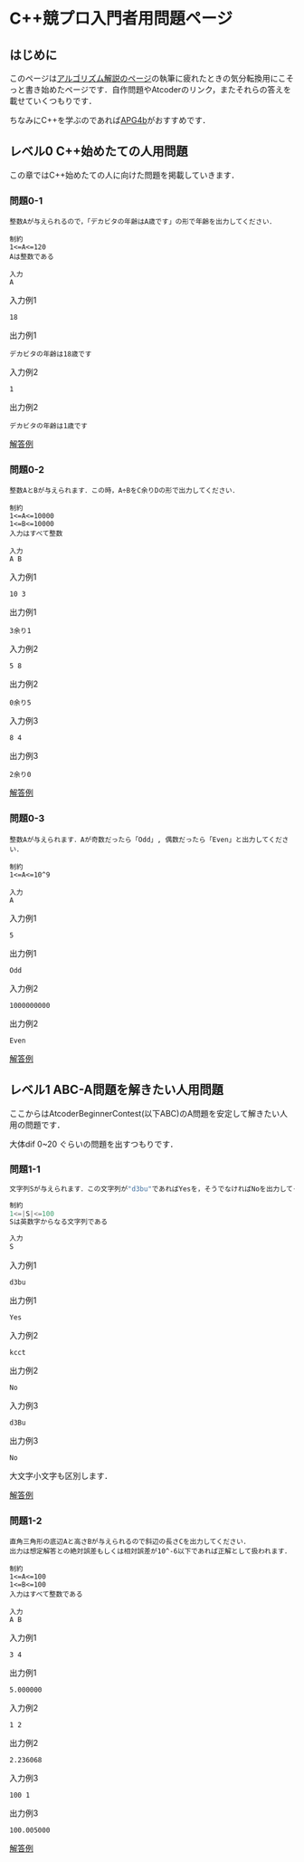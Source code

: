 # C++競プロ入門者用問題ページ

## はじめに

このページは[アルゴリズム解説のページ](https://20s.d3bu.net/algorithm/)の執筆に疲れたときの気分転換用にこそっと書き始めたページです．自作問題やAtcoderのリンク，またそれらの答えを載せていくつもりです．

ちなみにC++を学ぶのであれば[APG4b](https://atcoder.jp/contests/APG4b)がおすすめです．

## レベル0 C++始めたての人用問題

この章ではC++始めたての人に向けた問題を掲載していきます．

### 問題0-1

```
整数Aが与えられるので，「デカビタの年齢はA歳です」の形で年齢を出力してください．

制約
1<=A<=120
Aは整数である

入力
A
```

入力例1

```
18
```

出力例1

```
デカビタの年齢は18歳です
```

入力例2

```
1
```

出力例2

```
デカビタの年齢は1歳です
```

[解答例](anser/index.md#問題1)

### 問題0-2

```
整数AとBが与えられます．この時，A÷BをC余りDの形で出力してください．

制約
1<=A<=10000
1<=B<=10000
入力はすべて整数

入力
A B
```

入力例1

```
10 3
```

出力例1

```
3余り1
```

入力例2

```
5 8
```

出力例2

```
0余り5
```

入力例3

```
8 4
```

出力例3

```
2余り0
```

[解答例](anser/index.md#問題2)

### 問題0-3

```
整数Aが与えられます．Aが奇数だったら「Odd」, 偶数だったら「Even」と出力してください．

制約
1<=A<=10^9

入力
A
```

入力例1

```
5
```

出力例1

```
Odd
```

入力例2

```
1000000000
```

出力例2

```
Even
```

[解答例](anser/index.md/#問題3)

## レベル1 ABC-A問題を解きたい人用問題

ここからはAtcoderBeginnerContest(以下ABC)のA問題を安定して解きたい人用の問題です．

大体dif 0~20 ぐらいの問題を出すつもりです．

### 問題1-1

```cpp
文字列Sが与えられます．この文字列が"d3bu"であればYesを，そうでなければNoを出力してください．

制約
1<=|S|<=100
Sは英数字からなる文字列である

入力
S
```

入力例1

```
d3bu
```

出力例1

```
Yes
```

入力例2

```
kcct
```

出力例2

```
No
```

入力例3

```
d3Bu
```

出力例3

```
No
```

大文字小文字も区別します．

[解答例](anser/index.md/#問題1-1)

### 問題1-2

```
直角三角形の底辺Aと高さBが与えられるので斜辺の長さCを出力してください．
出力は想定解答との絶対誤差もしくは相対誤差が10^-6以下であれば正解として扱われます．

制約
1<=A<=100
1<=B<=100
入力はすべて整数である

入力
A B
```

入力例1

```
3 4
```

出力例1

```
5.000000
```

入力例2

```
1 2
```

出力例2

```
2.236068
```

入力例3

```
100 1
```

出力例3

```
100.005000
```

[解答例](anser/index.md/#問題1-2)